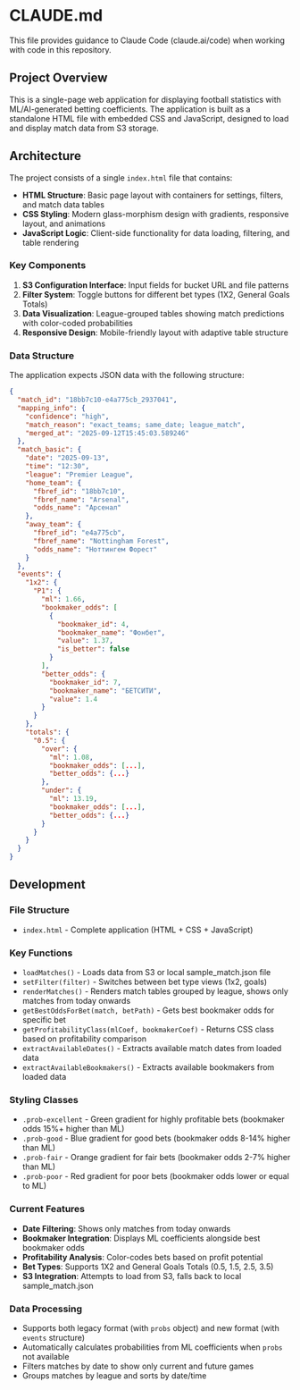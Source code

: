# CLAUDE.md

This file provides guidance to Claude Code (claude.ai/code) when working with code in this repository.

## Project Overview

This is a single-page web application for displaying football statistics with ML/AI-generated betting coefficients. The application is built as a standalone HTML file with embedded CSS and JavaScript, designed to load and display match data from S3 storage.

## Architecture

The project consists of a single `index.html` file that contains:

- **HTML Structure**: Basic page layout with containers for settings, filters, and match data tables
- **CSS Styling**: Modern glass-morphism design with gradients, responsive layout, and animations
- **JavaScript Logic**: Client-side functionality for data loading, filtering, and table rendering

### Key Components

1. **S3 Configuration Interface**: Input fields for bucket URL and file patterns
2. **Filter System**: Toggle buttons for different bet types (1X2, General Goals Totals)
3. **Data Visualization**: League-grouped tables showing match predictions with color-coded probabilities
4. **Responsive Design**: Mobile-friendly layout with adaptive table structure

### Data Structure

The application expects JSON data with the following structure:
```json
{
  "match_id": "18bb7c10-e4a775cb_2937041",
  "mapping_info": {
    "confidence": "high",
    "match_reason": "exact_teams; same_date; league_match",
    "merged_at": "2025-09-12T15:45:03.589246"
  },
  "match_basic": {
    "date": "2025-09-13",
    "time": "12:30",
    "league": "Premier League",
    "home_team": {
      "fbref_id": "18bb7c10",
      "fbref_name": "Arsenal",
      "odds_name": "Арсенал"
    },
    "away_team": {
      "fbref_id": "e4a775cb",
      "fbref_name": "Nottingham Forest",
      "odds_name": "Ноттингем Форест"
    }
  },
  "events": {
    "1x2": {
      "P1": {
        "ml": 1.66,
        "bookmaker_odds": [
          {
            "bookmaker_id": 4,
            "bookmaker_name": "Фонбет",
            "value": 1.37,
            "is_better": false
          }
        ],
        "better_odds": {
          "bookmaker_id": 7,
          "bookmaker_name": "БЕТСИТИ",
          "value": 1.4
        }
      }
    },
    "totals": {
      "0.5": {
        "over": {
          "ml": 1.08,
          "bookmaker_odds": [...],
          "better_odds": {...}
        },
        "under": {
          "ml": 13.19,
          "bookmaker_odds": [...],
          "better_odds": {...}
        }
      }
    }
  }
}
```

## Development

### File Structure
- `index.html` - Complete application (HTML + CSS + JavaScript)

### Key Functions
- `loadMatches()` - Loads data from S3 or local sample_match.json file
- `setFilter(filter)` - Switches between bet type views (1x2, goals)
- `renderMatches()` - Renders match tables grouped by league, shows only matches from today onwards
- `getBestOddsForBet(match, betPath)` - Gets best bookmaker odds for specific bet
- `getProfitabilityClass(mlCoef, bookmakerCoef)` - Returns CSS class based on profitability comparison
- `extractAvailableDates()` - Extracts available match dates from loaded data
- `extractAvailableBookmakers()` - Extracts available bookmakers from loaded data

### Styling Classes
- `.prob-excellent` - Green gradient for highly profitable bets (bookmaker odds 15%+ higher than ML)
- `.prob-good` - Blue gradient for good bets (bookmaker odds 8-14% higher than ML)
- `.prob-fair` - Orange gradient for fair bets (bookmaker odds 2-7% higher than ML)
- `.prob-poor` - Red gradient for poor bets (bookmaker odds lower or equal to ML)

### Current Features
- **Date Filtering**: Shows only matches from today onwards
- **Bookmaker Integration**: Displays ML coefficients alongside best bookmaker odds
- **Profitability Analysis**: Color-codes bets based on profit potential
- **Bet Types**: Supports 1X2 and General Goals Totals (0.5, 1.5, 2.5, 3.5)
- **S3 Integration**: Attempts to load from S3, falls back to local sample_match.json

### Data Processing
- Supports both legacy format (with `probs` object) and new format (with `events` structure)
- Automatically calculates probabilities from ML coefficients when `probs` not available
- Filters matches by date to show only current and future games
- Groups matches by league and sorts by date/time